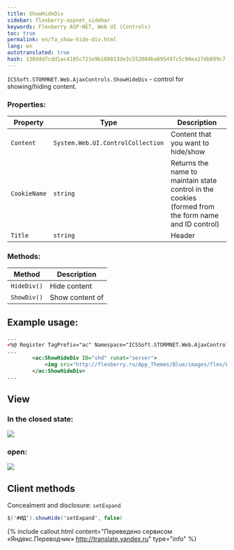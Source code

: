 ```yaml
--- 
title: ShowHideDiv 
sidebar: flexberry-aspnet_sidebar 
keywords: Flexberry ASP-NET, Web UI (Controls) 
toc: true 
permalink: en/fa_show-hide-div.html 
lang: en 
autotranslated: true 
hash: 130ddd7cdd1ac4105c721e9b168013de3c552004ba695497c5c90ea27db899c7 
--- 
```


`ICSSoft.STORMNET.Web.AjaxControls.ShowHideDiv` - control for showing/hiding content. 

### Properties: 

| Property | Type | Description| 
|-----------------|--------------------|----------------------------| 
| `Content` | `System.Web.UI.ControlCollection` | Content that you want to hide/show| 
| `CookieName` | `string` | Returns the name to maintain state control in the cookies (formed from the form name and ID control)| 
| `Title` | `string` | Header| 

### Methods: 

| Method | Description| 
|--------|---------| 
| `HideDiv()` | Hide content| 
| `ShowDiv()` | Show content of| 

## Example usage: 

```xml
...
<%@ Register TagPrefix="ac" Namespace="ICSSoft.STORMNET.Web.AjaxControls" Assembly="ICSSoft.STORMNET.Web.AjaxControls" %>
...
        <ac:ShowHideDiv ID="shd" runat="server">
            <img src="http://flexberry.ru/App_Themes/Blue/images/flex/Logo_h113px.png" />         
        </ac:ShowHideDiv>
...
``` 

## View 

### In the closed state: 

![](/images/pages/products/flexberry-aspnet/controls/show-hide-div-collapsed.png) 

### open: 

![](/images/pages/products/flexberry-aspnet/controls/show-hide-div-expanded.png) 

## Client methods 

Concealment and disclosure: `setExpand` 

```csharp
$('#ИД').showHide('setExpand', false)
``` 




{% include callout.html content="Переведено сервисом «Яндекс.Переводчик» <http://translate.yandex.ru>" type="info" %}